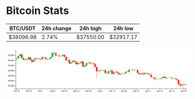 # Bitcoin Stats

BTC/USDT|24h change|24h high|24h low|
|---|---|---|---|
|$36098.98|2.74%|$37550.00|$32917.17|

<img src="./chart.svg">
